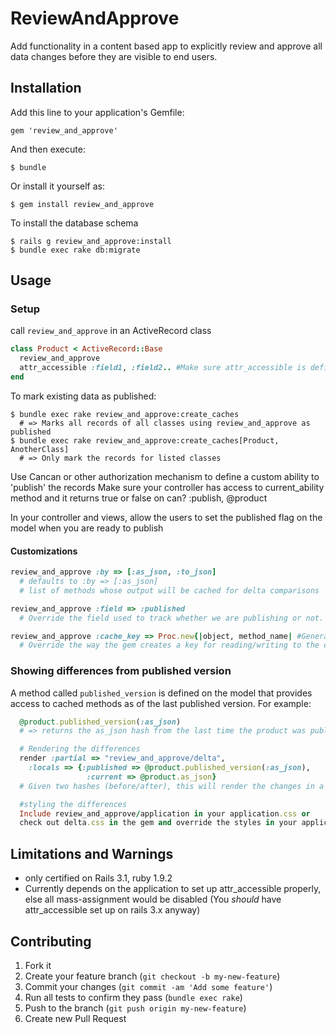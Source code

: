 # ReviewAndApprove

Add functionality in a content based app to explicitly review and approve all data changes before they are visible to end users.

## Installation

Add this line to your application's Gemfile:

    gem 'review_and_approve'

And then execute:

    $ bundle

Or install it yourself as:

    $ gem install review_and_approve

To install the database schema

    $ rails g review_and_approve:install
    $ bundle exec rake db:migrate

## Usage

### Setup
call `review_and_approve` in an ActiveRecord class

```ruby
class Product < ActiveRecord::Base
  review_and_approve
  attr_accessible :field1, :field2.. #Make sure attr_accessible is defined properly
end
```

To mark existing data as published:

    $ bundle exec rake review_and_approve:create_caches 
      # => Marks all records of all classes using review_and_approve as published
    $ bundle exec rake review_and_approve:create_caches[Product, AnotherClass]
      # => Only mark the records for listed classes

Use Cancan or other authorization mechanism to define a custom ability to 'publish' the records
Make sure your controller has access to current_ability method and it returns true or false on can? :publish, @product

In your controller and views, allow the users to set the published flag on the model when you are ready to publish

#### Customizations

```ruby
review_and_approve :by => [:as_json, :to_json]
  # defaults to :by => [:as_json] 
  # list of methods whose output will be cached for delta comparisons

review_and_approve :field => :published 
  # Override the field used to track whether we are publishing or not.

review_and_approve :cache_key => Proc.new{|object, method_name| #Generate key string}
  # Override the way the gem creates a key for reading/writing to the cache
```

### Showing differences from published version
A method called `published_version` is defined on the model that provides access to cached methods as of the last published version. For example:

```ruby
  @product.published_version(:as_json)   
  # => returns the as_json hash from the last time the product was published

  # Rendering the differences
  render :partial => "review_and_approve/delta", 
    :locals => {:published => @product.published_version(:as_json),
                 :current => @product.as_json}
  # Given two hashes (before/after), this will render the changes in a table

  #styling the differences
  Include review_and_approve/application in your application.css or
  check out delta.css in the gem and override the styles in your application
```

## Limitations and Warnings
* only certified on Rails 3.1, ruby 1.9.2
* Currently depends on the application to set up attr_accessible properly, else all mass-assignment would be disabled (You *should* have attr_accessible set up on rails 3.x anyway)


## Contributing

1. Fork it
2. Create your feature branch (`git checkout -b my-new-feature`)
3. Commit your changes (`git commit -am 'Add some feature'`)
4. Run all tests to confirm they pass (`bundle exec rake`)
5. Push to the branch (`git push origin my-new-feature`)
6. Create new Pull Request
